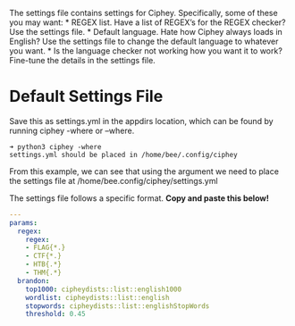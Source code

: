 The settings file contains settings for Ciphey. Specifically, some of these you may want: * REGEX list. Have a list of REGEX’s for the REGEX checker? Use the settings file. * Default language. Hate how Ciphey always loads in English? Use the settings file to change the default language to whatever you want. * Is the language checker not working how you want it to work? Fine-tune the details in the settings file.

# Default Settings File
Save this as settings.yml in the appdirs location, which can be found by running ciphey -where or –where.
```console
➜ python3 ciphey -where
settings.yml should be placed in /home/bee/.config/ciphey
```
From this example, we can see that using the argument we need to place the settings file at /home/bee.config/ciphey/settings.yml

The settings file follows a specific format. **Copy and paste this below!**

```yaml
---
params:
  regex:
    regex:
    - FLAG{*.}
    - CTF{*.}
    - HTB{.*}
    - THM{.*}
  brandon:
    top1000: cipheydists::list::english1000
    wordlist: cipheydists::list::english
    stopwords: cipheydists::list::englishStopWords
    threshold: 0.45
```